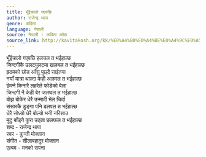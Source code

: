 ```yaml
---
title: भूँईचालो गएपछि
author: राजेन्द्र थापा
genre: कविता
language: नेपाली
source: नेपाली - कविता कोश
source_link: http://kavitakosh.org/kk/%E0%A4%B0%E0%A4%BE%E0%A4%9C%E0%A5%87%E0%A4%A8%E0%A5%8D%E0%A4%A6%E0%A5%8D%E0%A4%B0_%E0%A4%A5%E0%A4%BE%E0%A4%AA%E0%A4%BE
---
```


भूँईचालो गएपछि हलचल त भईहाल्छ  
जिन्दगीकै उलटपुलटमा खलबल त भईहाल्छ  
हृदयको छोड आँसु पुछ्दै साईतमा  
नयाँ यात्रा थाल्दा केही अलमल त भईहाल्छ  
छेक्ने किनारै लहरेले फोडेको बेला  
जिन्दगी नै केही बेर जलथल त भईहाल्छ  
बोझ बोकेर धेरै उन्मादी भेल चिर्दा  
संसारकै डुङ्गा पनि ढलपल त भईहाल्छ  
धेरै सोध्यो धेरै बोल्यो भनी नरिसाउ  
मुटु बाँड्ने कुरा उठ्ता छलफल त भईहाल्छ  
शब्द - राजेन्द्र थापा  
स्वर - कुन्ती मोक्तान  
संगीत - शीलाबहादुर मोक्तान  
एल्बम - मनको सपना
